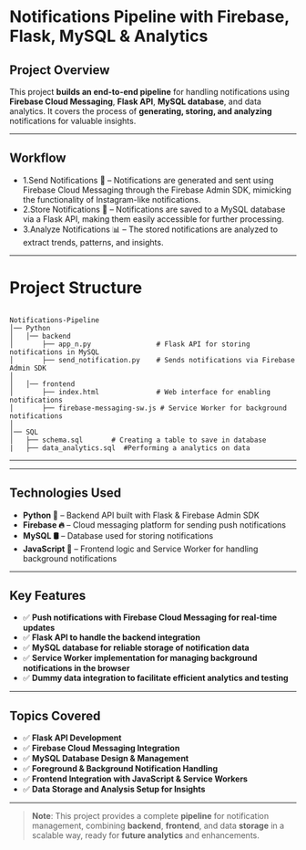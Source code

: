 # **Notifications Pipeline with Firebase, Flask, MySQL & Analytics**

## **Project Overview**
This project **builds an end-to-end pipeline** for handling notifications using **Firebase Cloud Messaging**, **Flask API**, **MySQL database**, 
and data analytics. It covers the process of **generating, storing, and analyzing** notifications for valuable insights.

---

## **Workflow**
- 1.Send Notifications 📢 – Notifications are generated and sent using Firebase Cloud Messaging through the Firebase Admin SDK, mimicking the functionality of Instagram-like notifications.
- 2.Store Notifications 💾 – Notifications are saved to a MySQL database via a Flask API, making them easily accessible for further processing.
- 3.Analyze Notifications 📊 – The stored notifications are analyzed to extract trends, patterns, and insights.

---

# **Project Structure**
```

Notifications-Pipeline
│── Python   
│   │── backend
│       ├── app_n.py                # Flask API for storing notifications in MySQL       
│       ├── send_notification.py    # Sends notifications via Firebase Admin SDK       
│
│   │── frontend       
│       ├── index.html              # Web interface for enabling notifications      
│       ├── firebase-messaging-sw.js # Service Worker for background notifications       
│
│── SQL
│   ├── schema.sql       # Creating a table to save in database
|   ├── data_analytics.sql  #Performing a analytics on data

```

---

---


## **Technologies Used**
- **Python 🐍** – Backend API built with Flask & Firebase Admin SDK
- **Firebase 🔥** – Cloud messaging platform for sending push notifications
- **MySQL 🛢️** – Database used for storing notifications
- **JavaScript 📜** – Frontend logic and Service Worker for handling background notifications

---

## **Key Features**
- ✅ **Push notifications with Firebase Cloud Messaging for real-time updates**
- ✅ **Flask API to handle the backend integration**
- ✅ **MySQL database for reliable storage of notification data**
- ✅ **Service Worker implementation for managing background notifications in the browser**
- ✅ **Dummy data integration to facilitate efficient analytics and testing**

---

## **Topics Covered**
- ✅ **Flask API Development**
- ✅ **Firebase Cloud Messaging Integration**
- ✅ **MySQL Database Design & Management**
- ✅ **Foreground & Background Notification Handling**
- ✅ **Frontend Integration with JavaScript & Service Workers**
- ✅ **Data Storage and Analysis Setup for Insights**

---

>**Note**: This project provides a complete **pipeline** for notification management, combining **backend**, **frontend**, and data **storage** in a scalable way, ready for **future analytics** and enhancements.
